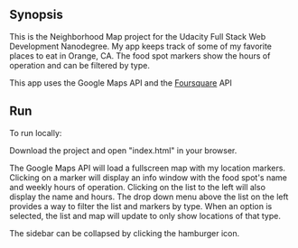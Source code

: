 ## Synopsis

This is the Neighborhood Map project for the Udacity Full Stack Web Development Nanodegree. My app keeps track of some of my favorite places to eat in Orange, CA. The food spot markers show the hours of operation and can be filtered by type.

This app uses the Google Maps API and the [Foursquare](https://developer.foursquare.com/) API

## Run
To run locally:

Download the project and open "index.html" in your browser.

The Google Maps API will load a fullscreen map with my location markers. Clicking on a marker will display an info window with the food spot's name and weekly hours of operation. Clicking on the list to the left will also display the name and hours. The drop down menu above the list on the left provides a way to filter the list and markers by type. When an option is selected, the list and map will update to only show locations of that type.

The sidebar can be collapsed by clicking the hamburger icon.

